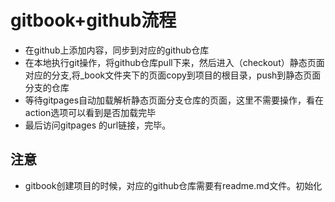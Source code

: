 # gitbook+github流程

* 在github上添加内容，同步到对应的github仓库
* 在本地执行git操作，将github仓库pull下来，然后进入（checkout）静态页面对应的分支,将\_book文件夹下的页面copy到项目的根目录，push到静态页面分支的仓库
* 等待gitpages自动加载解析静态页面分支仓库的页面，这里不需要操作，看在action选项可以看到是否加载完毕
* 最后访问gitpages 的url链接，完毕。



## 注意

* gitbook创建项目的时候，对应的github仓库需要有readme.md文件。初始化



